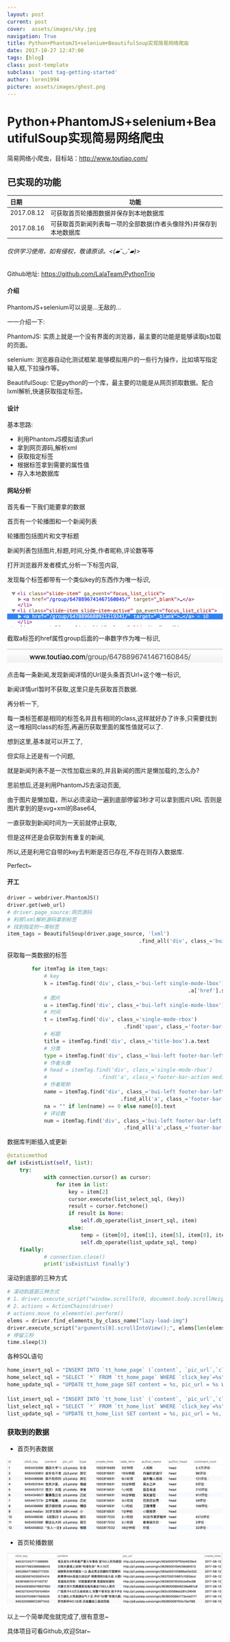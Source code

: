 ```yaml
---
layout: post
current: post
cover:  assets/images/sky.jpg
navigation: True
title: Python+PhantomJS+selenium+BeautifulSoup实现简易网络爬虫
date: 2017-10-27 12:47:00
tags: [blog]
class: post-template
subclass: 'post tag-getting-started'
author: loren1994
picture: assets/images/ghost.png
---
```


# Python+PhantomJS+selenium+BeautifulSoup实现简易网络爬虫

简易网络小爬虫，目标站：http://www.toutiao.com/

<!-- more -->
## 已实现的功能

| 日期         | 功能                                 |
| :--------- | ---------------------------------- |
| 2017.08.12 | 可获取首页轮播图数据并保存到本地数据库                |
| 2017.08.16 | 可获取首页新闻列表每一项的全部数据(作者头像除外)并保存到本地数据库 |

###### 仅供学习使用，如有侵权，敬请原谅。<(▰˘◡˘▰)>

Github地址: https://github.com/LalaTeam/PythonTrip

#### 介绍

PhantomJS+selenium可以说是...无敌的...

一一介绍一下:

PhantomJS: 实质上就是一个没有界面的浏览器，最主要的功能是能够读取js加载的页面。

selenium: 浏览器自动化测试框架.能够模拟用户的一些行为操作，比如填写指定输入框,下拉操作等。

BeautifulSoup: 它是python的一个库，最主要的功能是从网页抓取数据。配合lxml解析,快速获取指定标签。

#### 设计

基本思路:

- 利用PhantomJS模拟请求url
- 拿到网页源码,解析xml
- 获取指定标签
- 根据标签拿到需要的属性值
- 存入本地数据库

#### 网站分析

首先看一下我们能要拿的数据

首页有一个轮播图和一个新闻列表

轮播图包括图片和文字标题

新闻列表包括图片,标题,时间,分类,作者昵称,评论数等等

打开浏览器开发者模式,分析一下标签内容,

发现每个标签都带有一个类似key的东西作为唯一标识,

![QQ20171021-120809@2x](assets/images/QQ20171021-120809@2x.png)

截取a标签的href属性group后面的一串数字作为唯一标识,

![QQ20171021-121133@2x](assets/images/QQ20171021-121133@2x.png)

点击每一条新闻,发现新闻详情的Url是头条首页Url+这个唯一标识,

新闻详情url暂时不获取,这里只是先获取首页数据.

再分析一下,

每一类标签都是相同的标签名并且有相同的class,这样就好办了许多,只需要找到这一堆相同class的标签,再遍历获取里面的属性值就可以了.

想到这里,基本就可以开工了,

但实际上还是有一个问题,

就是新闻列表不是一次性加载出来的,并且新闻的图片是懒加载的,怎么办?

思前想后,还是利用PhantomJS去滚动页面,

由于图片是懒加载，所以必须滚动一遍到底部停留3秒才可以拿到图片URL 否则是图片拿到的是svg+xml的Base64,

一直获取到新闻时间为一天前就停止获取,

但是这样还是会获取到有重复的新闻,

所以,还是利用它自带的key去判断是否已存在,不存在则存入数据库.

Perfect~

#### 开工

~~~~python
driver = webdriver.PhantomJS()
driver.get(web_url)
# driver.page_source:网页源码
# 利用lxml解析源码拿到标签
# 找到指定的一类标签
item_tags = BeautifulSoup(driver.page_source, 'lxml')
                                           .find_all('div', class_='bui-box single-mode')
~~~~

获取每一类数据的标签

~~~~python
        for itemTag in item_tags:
            # key
            k = itemTag.find('div', class_='bui-left single-mode-lbox')
                                                           .a['href'].split('/')[2]
            # 图片
            u = itemTag.find('div', class_='bui-left single-mode-lbox').a.img['src']
            # 时间
            t = itemTag.find('div', class_='single-mode-rbox')
                                      .find('span', class_='footer-bar-action').text
            # 标题
            title = itemTag.find('div', class_='title-box').a.text
            # 分类
            type = itemTag.find('div', class_='bui-left footer-bar-left').a.text
            # 作者头像
            # head = itemTag.find('div', class_='single-mode-rbox')
            #                 .find('a', class_='footer-bar-action media-avatar')
            # 作者昵称
            name = itemTag.find('div', class_='bui-left footer-bar-left')
                                     .find_all('a', class_='footer-bar-action source')
            na = "" if len(name) == 0 else name[0].text
            # 评论数
            num = itemTag.find('div', class_='bui-left footer-bar-left')
                                      .find_all('a',class_='footer-bar-action source')
~~~~

数据库判断插入或更新

~~~~Python
@staticmethod
def isExistList(self, list):
    try:
            with connection.cursor() as cursor:
                for item in list:
                    key = item[2]
                    cursor.execute(list_select_sql, (key))
                    result = cursor.fetchone()
                    if result is None:
                        self.db_operate(list_insert_sql, item)
                    else:
                        temp = (item[0], item[1], item[5], item[8], item[2])
                        self.db_operate(list_update_sql, temp)
    finally:
            # connection.close()
            print('isExistList finally')
~~~~

滚动到底部的三种方式

~~~~Python
# 滚动到底部三种方式
# 1、driver.execute_script("window.scrollTo(0, document.body.scrollHeight);")
# 2、actions = ActionChains(driver)
# actions.move_to_element(e).perform()
elems = driver.find_elements_by_class_name("lazy-load-img")
driver.execute_script("arguments[0].scrollIntoView();", elems[len(elems) - 1])
# 停留三秒
time.sleep(3)
~~~~

各种SQL语句

~~~~python
home_insert_sql = "INSERT INTO `tt_home_page` (`content`, `pic_url`,`click_key`,`create_time`,`type`) VALUES (%s,%s,%s,%s,%s)"
home_select_sql = "SELECT `*` FROM `tt_home_page` WHERE `click_key`=%s"
home_update_sql = "UPDATE tt_home_page SET content = %s, pic_url = %s WHERE click_key = %s"

list_insert_sql = "INSERT INTO `tt_home_list` (`content`, `pic_url`,`click_key`,`create_time`,`type`,`web_time`,`author_name`,`author_head`,`comment_num`) VALUES (%s,%s,%s,%s,%s,%s,%s,%s,%s)"
list_select_sql = "SELECT `*` FROM `tt_home_list` WHERE `click_key`=%s"
list_update_sql = "UPDATE tt_home_list SET content = %s, pic_url = %s, web_time = %s, comment_num = %s WHERE click_key = %s"
~~~~

### 获取到的数据

* 首页列表数据

![QQ20171021-120846@2x](assets/images/QQ20171021-120846@2x.png)

* 首页轮播数据

![QQ20171021-120913@2x](assets/images/QQ20171021-120913@2x.png)



以上一个简单爬虫就完成了,很有意思~

具体项目可看Github,欢迎Star~